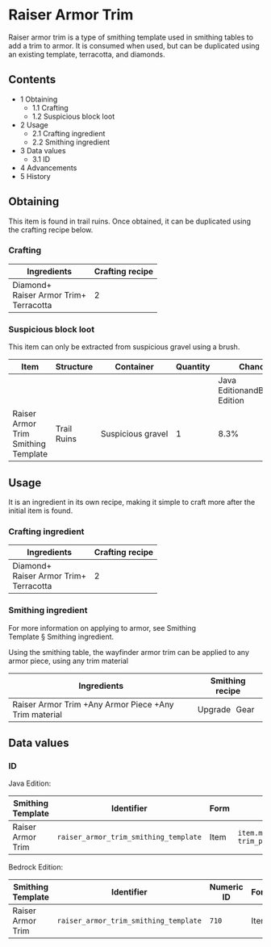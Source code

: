 # Raiser Armor Trim
Raiser armor trim is a type of smithing template used in smithing tables to add a trim to armor. It is consumed when used, but can be duplicated using an existing template, terracotta, and diamonds.

## Contents
- 1 Obtaining
	- 1.1 Crafting
	- 1.2 Suspicious block loot
- 2 Usage
	- 2.1 Crafting ingredient
	- 2.2 Smithing ingredient
- 3 Data values
	- 3.1 ID
- 4 Advancements
- 5 History

## Obtaining
This item is found in trail ruins. Once obtained, it can be duplicated using the crafting recipe below.

### Crafting
| Ingredients                                    | Crafting recipe |
|------------------------------------------------|-----------------|
| Diamond+<br/>Raiser Armor Trim+<br/>Terracotta | 2               |

### Suspicious block loot
This item can only be extracted from suspicious gravel using a brush.

| Item                                | Structure   | Container         | Quantity | Chance                         |
|-------------------------------------|-------------|-------------------|----------|--------------------------------|
|                                     |             |                   |          | Java EditionandBedrock Edition |
| Raiser Armor Trim Smithing Template | Trail Ruins | Suspicious gravel | 1        | 8.3%                           |

## Usage
It is an ingredient in its own recipe, making it simple to craft more after the initial item is found.

### Crafting ingredient
| Ingredients                                    | Crafting recipe |
|------------------------------------------------|-----------------|
| Diamond+<br/>Raiser Armor Trim+<br/>Terracotta | 2               |

### Smithing ingredient
For more information on applying to armor, see Smithing Template § Smithing ingredient.

Using the smithing table, the wayfinder armor trim can be applied to any armor piece, using any trim material

| Ingredients                                           | Smithing recipe |
|-------------------------------------------------------|-----------------|
| Raiser Armor Trim +Any Armor Piece +Any Trim material | Upgrade Gear    |

## Data values
### ID
Java Edition:

| Smithing Template | Identifier                            | Form | Translation key                                                                          |
|-------------------|---------------------------------------|------|------------------------------------------------------------------------------------------|
| Raiser Armor Trim | `raiser_armor_trim_smithing_template` | Item | `item.minecraft.raiser_armor_trim_smithing_template`<br/>`trim_pattern.minecraft.raiser` |

Bedrock Edition:

| Smithing Template | Identifier                            | Numeric ID | Form | Translation key                                              |
|-------------------|---------------------------------------|------------|------|--------------------------------------------------------------|
| Raiser Armor Trim | `raiser_armor_trim_smithing_template` | `710`      | Item | `item.smithing_template.name`<br/>`trim_pattern.raiser.name` |

